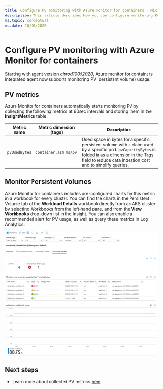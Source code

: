 ```yaml
---
title: Configure PV monitoring with Azure Monitor for containers | Microsoft Docs
description: This article describes how you can configure monitoring Kubernetes clusters with persistent volumes with Azure Monitor for containers.
ms.topic: conceptual
ms.date: 10/20/2020
---
```


# Configure PV monitoring with Azure Monitor for containers

Starting with agent version *ciprod10052020*, Azure monitor for containers integrated agent now supports monitoring PV (persistent volume) usage.

## PV metrics

Azure Monitor for containers automatically starts monitoring PV by collecting the following metrics at 60sec intervals and storing them in the **InsightMetrics** table.

|Metric name |Metric dimension (tags) |Description |
|------------|------------------------|------------|
| `pvUsedBytes`|`container.azm.ms/pv`|Used space in bytes for a specific persistent volume with a claim used by a specific pod. `pvCapacityBytes` is folded in as a dimension in the Tags field to reduce data ingestion cost and to simplify queries.|

## Monitor Persistent Volumes

Azure Monitor for containers includes pre-configured charts for this metric in a workbook for every cluster. You can find the charts in the Persistent Volume tab of the **Workload Details** workbook directly from an AKS cluster by selecting Workbooks from the left-hand pane, and from the **View Workbooks** drop-down list in the Insight. You can also enable a recommended alert for PV usage, as well as query these metrics in Log Analytics.  

![Azure Monitor PV workload workbook example](./media/container-insights-persistent-volumes/pv-workload-example.PNG)

## Next steps

- Learn more about collected PV metrics [here](https://aka.ms/ci/pvconfig).
